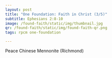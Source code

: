 ```yaml
---
layout: post
title: "One Foundation: Faith in Christ (3/5)"
subtitle: Ephesians 2:8-10
image: /found-faith/static/img/thumbnail.jpg
qr: /found-faith/static/img/found-faith-qr.png
tags: rpcm one-foundation

---
```

Peace Chinese Mennonite (Richmond)
